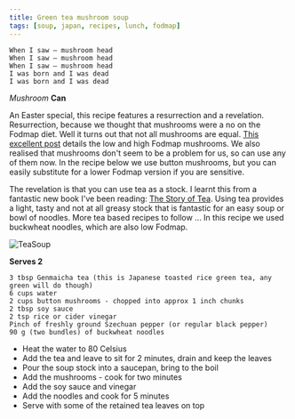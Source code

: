 ```yaml
---
title: Green tea mushroom soup
tags: [soup, japan, recipes, lunch, fodmap]
---
```


    When I saw – mushroom head
	When I saw – mushroom head
	When I saw – mushroom head
	I was born and I was dead
	I was born and I was dead
	
*Mushroom* **Can**


An Easter special, this recipe features a resurrection and a revelation. Resurrection, because we thought that mushrooms were a no on the Fodmap diet. Well it turns out that not all mushrooms are equal. [This excellent post](https://alittlebityummy.com/fodmap-guide-to-mushrooms/) details the low and high Fodmap mushrooms. We also realised that mushrooms don't seem to be a problem for us, so can use any of them now. In the recipe below we use button mushrooms, but you can easily substitute for a lower Fodmap version if you are sensitive.

The revelation is that you can use tea as a stock. I learnt this from a fantastic new book I've been reading: [The Story of Tea](https://teatrekker.com/product/the-story-of-tea-a-cultural-history-drinking-guide/). Using tea provides a light, tasty and not at all greasy stock that is fantastic for an easy soup or bowl of noodles. More tea based recipes to follow ... In this recipe we used buckwheat noodles, which are also low Fodmap.

![TeaSoup]({{https://fodblog.github.io/}}/assets/pictures/teasoup.jpg)


**Serves 2**

	3 tbsp Genmaicha tea (this is Japanese toasted rice green tea, any green will do though)
	6 cups water
	2 cups button mushrooms - chopped into approx 1 inch chunks
	2 tbsp soy sauce
	2 tsp rice or cider vinegar
	Pinch of freshly ground Szechuan pepper (or regular black pepper)
	90 g (two bundles) of buckwheat noodles
	
* Heat the water to 80 Celsius
* Add the tea and leave to sit for 2 minutes, drain and keep the leaves
* Pour the soup stock into a saucepan, bring to the boil
* Add the mushrooms - cook for two minutes
* Add the soy sauce and vinegar
* Add the noodles and cook for 5 minutes
* Serve with some of the retained tea leaves on top
